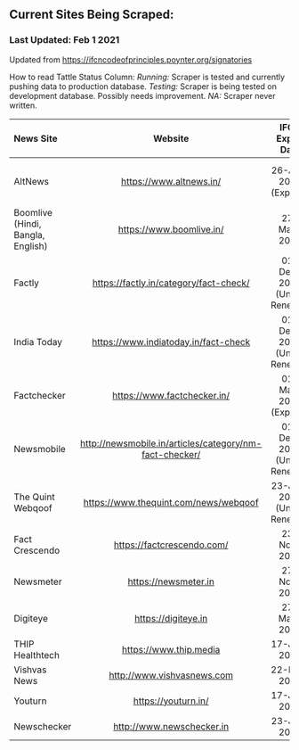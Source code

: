 ## Current Sites Being Scraped:

### Last Updated: Feb 1 2021

Updated from https://ifcncodeofprinciples.poynter.org/signatories

How to read Tattle Status Column: 
*Running:* Scraper is tested and currently pushing data to production database.
*Testing:* Scraper is being tested on development database. Possibly needs improvement. 
*NA:* Scraper never written. 



 News Site              | Website                         | IFCN Expiry Date    |License Terms     | Tattle Status   |
| :-------------------- | :----------------------------:  | :-----------------: |:----------------:| :--------------:|
|  AltNews                          | https://www.altnews.in/                | 26-Apr-2020 (Expired) | Attribution 3.0 Unported (CC BY 3.0)| Running |
| Boomlive (Hindi, Bangla, English) | https://www.boomlive.in/               | 27-May-2021   |   Unclear |  Running |
|  Factly                           | https://factly.in/category/fact-check/ | 01-Dec-2020 (Under Renewal)  | CC Attribution 4.0 International License|  Running |
|  India Today                      | https://www.indiatoday.in/fact-check   | 01-Dec-2020 (Under Renewal)   | Unclear  |   Running |
|  Factchecker                      | https://www.factchecker.in/            | 01-Mar-2020 (Expired) | Unclear  |   Running |
|  Newsmobile                       | http://newsmobile.in/articles/category/nm-fact-checker/  | 01-Dec-2020 (Under Renewal) | Unclear  |   Running |
|  The Quint Webqoof                | https://www.thequint.com/news/webqoof  | 23-Jan-2021 (Under Renewal)| Unclear  |   Testing |
|  Fact Crescendo                   | https://factcrescendo.com/             | 23-Nov-2021     |          | NA     |
|  Newsmeter                        | https://newsmeter.in                   | 27-Nov-2021     |          | NA     |
|  Digiteye                         | https://digiteye.in                    | 27-May-2021     |          | NA     |
|  THIP Healthtech                  | https://www.thip.media                 | 17-Jun-2021     |          | Testing | 
|  Vishvas News                     | http://www.vishvasnews.com             | 22-Feb-2021     |          | Testing |  
|  Youturn                          | https://youturn.in/                    | 17-Jun-2021     |          | NA      |
|  Newschecker                      | http://www.newschecker.in              | 23-Jan-2020     |          | Testing |

